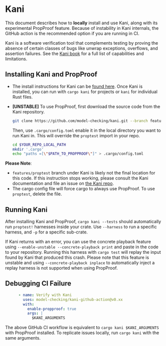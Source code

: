 # Kani
This document describes how to **locally** install and use Kani, along
with its experimental PropProof feature. Because of instability in
Kani internals, the GitHub action is the recommended option if you are
running in CI.

Kani is a software verification tool that complements testing by
proving the absence of certain classes of bugs like unwrap exceptions,
overflows, and assertion failures. See the [Kani
book](https://model-checking.github.io/kani/) for a full list of
capabilities and limitations.

## Installing Kani and PropProof
-  The install instructions for Kani can be [found
   here](https://model-checking.github.io/kani/install-guide.html). Once
   Kani is installed, you can run with `cargo kani` for projects or
   `kani` for individual Rust files.
- **[UNSTABLE]** To use PropProof, first download the source code
  from the Kani repository.
  ```bash
  git clone https://github.com/model-checking/kani.git --branch features/proptest propproof
  ```

  Then, use `.cargo/config.toml` enable it in the local directory you
  want to run Kani in. This will override the `proptest` import in
  your repo.

  ```bash
  cd $YOUR_REPO_LOCAL_PATH
  mkdir '.cargo'
  echo "paths =[\"$PATH_TO_PROPPROOF\"]" > .cargo/config.toml
  ```

**Please Note**:
- `features/proptest` branch under Kani is likely not the final
  location for this code. If this instruction stops working, please
  consult the Kani documentation and file an issue on [the Kani
  repo](https://github.com/model-checking/kani.git).
- The cargo config file will force cargo to always use PropProof. To
  use `proptest`, delete the file.

## Running Kani
After installing Kani and PropProof, `cargo kani --tests` should
automatically run `proptest!` harnesses inside your crate. Use
`--harness` to run a specific harness, and `-p` for a specific
sub-crate.

If Kani returns with an error, you can use the concrete playback
feature using `--enable-unstable --concrete-playback print` and paste
in the code to your repository. Running this harness with `cargo test`
will replay the input found by Kani that produced this crash. Please
note that this feature is unstable and using `--concrete-playback
inplace` to automatically inject a replay harness is not supported
when using PropProof.

## Debugging CI Failure
```yaml
      - name: Verify with Kani
        uses: model-checking/kani-github-action@v0.xx
        with:
          enable-propproof: true
          args: |
            $KANI_ARGUMENTS
```

The above GitHub CI workflow is equivalent to `cargo kani
$KANI_ARGUMENTS` with PropProof installed. To replicate issues
locally, run `cargo kani` with the same arguments.
